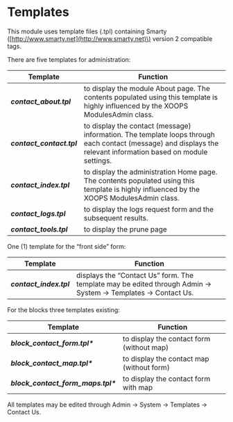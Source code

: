 # Templates

This module uses template files \(.tpl\) containing Smarty \([http://www.smarty.net](http://www.smarty.net)\) version 2 compatible tags.

There are five templates for administration:

| Template | Function |
| --- | --- |
| _**contact\_about.tpl**_ | to display the module About page.  The contents populated using this template is highly influenced by the XOOPS ModulesAdmin class. |
| _**contact\_contact.tpl**_ | to display the contact \(message\) information. The template loops through each contact \(message\) and displays the relevant information based on module settings. |
| _**contact\_index.tpl**_ | to display the administration Home page.  The contents populated using this template is highly influenced by the XOOPS ModulesAdmin class. |
| _**contact\_logs.tpl**_ | to display the logs request form and the subsequent results. |
| _**contact\_tools.tpl**_ | to display the prune page |

One \(1\) template for the “front side” form:

| Template | Function |
| --- | --- |
| _**contact\_index.tpl**_ | displays the “Contact Us” form. The template may be edited through Admin -&gt; System -&gt; Templates -&gt; Contact Us. |

For the blocks three templates existing:

| Template | Function |
| --- | --- |
| _**block\_contact\_form.tpl\***_ | to display the contact form \(without map\) |
| _**block\_contact\_map.tpl\***_ | to display the contact map \(without form\) |
| _**block\_contact\_form\_maps.tpl\***_ | to display the contact form with map |

All templates may be edited through Admin -&gt; System -&gt; Templates -&gt; Contact Us.

